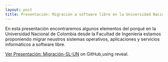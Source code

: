 ```yaml
---
layout: post
title: Presentación: Migración a software libre en la Universidad Nacional de Colombia
---
```


En esta presentación encontraremos algunos elementos del porqué en la Universidad Nacional de Colombia desde la Facultad de Ingeniería estamos proponiendo migrar neustros sistemas operativos, aplicaciones y servicios informáticos a software libre.


 [Ver Presentación: Migración-SL-UN](https://http://mleonardomp.github.io/msl.reveal) on GitHub,using reveal.
